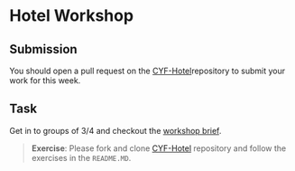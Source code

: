 # Hotel Workshop

## Submission

You should open a pull request on the [CYF-Hotel](https://github.com/CodeYourFuture/cyf-hotel)repository to submit your work for this week.

## Task

Get in to groups of 3/4 and checkout the [workshop brief](./workshop.html).

> **Exercise**: Please fork and clone [CYF-Hotel](https://github.com/CodeYourFuture/cyf-hotel) repository and follow the exercises in the `README.MD`.
